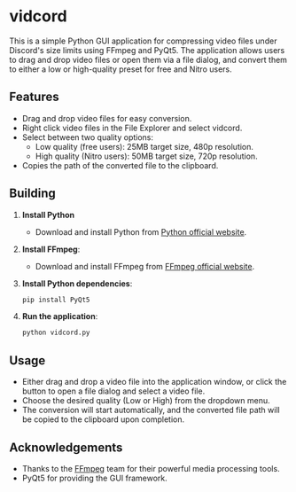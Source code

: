 # vidcord

This is a simple Python GUI application for compressing video files under Discord's size limits using FFmpeg and PyQt5. The application allows users to drag and drop video files or open them via a file dialog, and convert them to either a low or high-quality preset for free and Nitro users.

## Features

- Drag and drop video files for easy conversion.
- Right click video files in the File Explorer and select vidcord.
- Select between two quality options:
  - Low quality (free users): 25MB target size, 480p resolution.
  - High quality (Nitro users): 50MB target size, 720p resolution.
- Copies the path of the converted file to the clipboard.

## Building

1. **Install Python**
   - Download and install Python from [Python official website](https://www.python.org/downloads/).

1. **Install FFmpeg**:
   - Download and install FFmpeg from [FFmpeg official website](https://ffmpeg.org/download.html).

2. **Install Python dependencies**:
   ```sh
   pip install PyQt5
   ```

3. **Run the application**:
   ```sh
   python vidcord.py
   ```

## Usage

- Either drag and drop a video file into the application window, or click the button to open a file dialog and select a video file.
- Choose the desired quality (Low or High) from the dropdown menu.
- The conversion will start automatically, and the converted file path will be copied to the clipboard upon completion.

## Acknowledgements

- Thanks to the [FFmpeg](https://ffmpeg.org/) team for their powerful media processing tools.
- PyQt5 for providing the GUI framework.
